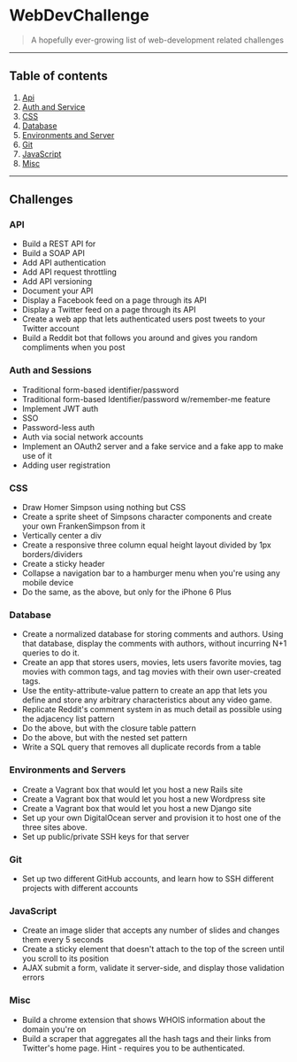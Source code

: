 # WebDevChallenge
> A hopefully ever-growing list of web-development related challenges
***

## Table of contents
1. [Api](#API)
2. [Auth and Service](#Auth-and-Sessions)
3. [CSS](#css)
4. [Database](#database)
5. [Environments and Server](#Environments-and-Servers)
6. [Git](#git)
7. [JavaScript](#javascript)
8. [Misc](#misc)
***

## Challenges

### API
* Build a REST API for <something>
* Build a SOAP API <something>
* Add API authentication
* Add API request throttling
* Add API versioning
* Document your API
* Display a Facebook feed on a page through its API
* Display a Twitter feed on a page through its API
* Create a web app that lets authenticated users post tweets to your Twitter account
* Build a Reddit bot that follows you around and gives you random compliments when you post

### Auth and Sessions
* Traditional form-based identifier/password
* Traditional form-based Identifier/password w/remember-me feature
* Implement JWT auth
* SSO
* Password-less auth
* Auth via social network accounts
* Implement an OAuth2 server and a fake service and a fake app to make use of it
* Adding user registration

### CSS
* Draw Homer Simpson using nothing but CSS
* Create a sprite sheet of Simpsons character components and create your own FrankenSimpson from it
* Vertically center a div
* Create a responsive three column equal height layout divided by 1px borders/dividers
* Create a sticky header
* Collapse a navigation bar to a hamburger menu when you're using any mobile device
* Do the same, as the above, but only for the iPhone 6 Plus

### Database
* Create a normalized database for storing comments and authors. Using that database, display the comments with authors, without incurring N+1 queries to do it.
* Create an app that stores users, movies, lets users favorite movies, tag movies with common tags, and tag movies with their own user-created tags.
* Use the entity-attribute-value pattern to create an app that lets you define and store any arbitrary characteristics about any video game.
* Replicate Reddit's comment system in as much detail as possible using the adjacency list pattern
* Do the above, but with the closure table pattern
* Do the above, but with the nested set pattern
* Write a SQL query that removes all duplicate records from a table

### Environments and Servers
* Create a Vagrant box that would let you host a new Rails site
* Create a Vagrant box that would let you host a new Wordpress site
* Create a Vagrant box that would let you host a new Django site
* Set up your own DigitalOcean server and provision it to host one of the three sites above.
* Set up public/private SSH keys for that server

### Git
* Set up two different GitHub accounts, and learn how to SSH different projects with different accounts

### JavaScript
* Create an image slider that accepts any number of slides and changes them every 5 seconds
* Create a sticky element that doesn't attach to the top of the screen until you scroll to its position
* AJAX submit a form, validate it server-side, and display those validation errors

### Misc
* Build a chrome extension that shows WHOIS information about the domain you're on
* Build a scraper that aggregates all the hash tags and their links from Twitter's home page. Hint - requires you to be authenticated.
